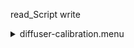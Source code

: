 read_Script write<details><summary>diffuser-calibration.menu</summary><blockquote><pre>read_Script write<details><summary>diffuser-calibration.cbk</summary><blockquote><pre>read_Script write&#x1F4D5; <details><summary>gain_high.rcp</summary><blockquote><pre>rcpname gain high&#x1F4D5;  gain high 
The above code block covers:0.00 minutes of camera integration + hardware moves and overhead</pre></blockquote></details>read_Script write&#x1F4D5; <details><summary>Exposure_80.rcp</summary><blockquote><pre>rcpname exposure 80&#x1F4D5;  exposure 80 
The above code block covers:0.00 minutes of camera integration + hardware moves and overhead</pre></blockquote></details>read_Script write<details><summary>setupFlat.rcp</summary><blockquote><pre>rcpname diffuser  in&#x1F4D5;  diffuser  in 
rcpname cover out&#x1F4D5;  cover out 
rcpname occ		out&#x1F4D5;  occ		out 
rcpname shut	out&#x1F4D5;  shut	out 
rcpname calib	out&#x1F4D5;  calib	out 
The above code block covers:0.00 minutes of camera integration + hardware moves and overhead</pre></blockquote></details>read_Script write<details><summary>setupDark.rcp</summary><blockquote><pre>rcpname shut	in&#x1F4D5;  shut	in 
The above code block covers:0.00 minutes of camera integration + hardware moves and overhead</pre></blockquote></details>read_Script write&#x1F4D9; <details><summary>dark_01wave_1beam_16sums_10rep_BOTH.rcp</summary><blockquote><pre>rcpname shut	in&#x1F4D5;  shut	in 
rcpname data	rcam	both	656.28	16&#x1F4D9;  data	rcam	both	656.28	16 
rcpname data	rcam	both	656.28	16&#x1F4D9;  data	rcam	both	656.28	16 
rcpname data	rcam	both	656.28	16&#x1F4D9;  data	rcam	both	656.28	16 
rcpname data	rcam	both	656.28	16&#x1F4D9;  data	rcam	both	656.28	16 
rcpname data	rcam	both	656.28	16&#x1F4D9;  data	rcam	both	656.28	16 
rcpname data	rcam	both	656.28	16&#x1F4D9;  data	rcam	both	656.28	16 
rcpname data	rcam	both	656.28	16&#x1F4D9;  data	rcam	both	656.28	16 
rcpname data	rcam	both	656.28	16&#x1F4D9;  data	rcam	both	656.28	16 
rcpname data	rcam	both	656.28	16&#x1F4D9;  data	rcam	both	656.28	16 
rcpname data	rcam	both	656.28	16&#x1F4D9;  data	rcam	both	656.28	16 
The above code block covers:0.90 minutes of camera integration + hardware moves and overhead</pre></blockquote></details>read_Script write<details><summary>setupFlat.rcp</summary><blockquote><pre>rcpname diffuser  in&#x1F4D5;  diffuser  in 
rcpname cover out&#x1F4D5;  cover out 
rcpname occ		out&#x1F4D5;  occ		out 
rcpname shut	out&#x1F4D5;  shut	out 
rcpname calib	out&#x1F4D5;  calib	out 
The above code block covers:0.00 minutes of camera integration + hardware moves and overhead</pre></blockquote></details>read_Script write<details><summary>530_FW.rcp</summary><blockquote><pre>rcpname prefilterrange 530&#x1F4D5;  prefilterrange 530 
The above code block covers:0.00 minutes of camera integration + hardware moves and overhead</pre></blockquote></details>read_Script write&#x1F4D8; <details><summary>530_01wave_2beam_16sums_4rep_BOTH.rcp</summary><blockquote><pre>rcpname data	rcam	both	530.30	16&#x1F4D8;  data	rcam	both	530.30	16 
rcpname data	tcam	both	530.30	16&#x1F4D8;  data	tcam	both	530.30	16 
rcpname data	rcam	both	530.30	16&#x1F4D8;  data	rcam	both	530.30	16 
rcpname data	tcam	both	530.30	16&#x1F4D8;  data	tcam	both	530.30	16 
rcpname data	rcam	both	530.30	16&#x1F4D8;  data	rcam	both	530.30	16 
rcpname data	tcam	both	530.30	16&#x1F4D8;  data	tcam	both	530.30	16 
rcpname data	rcam	both	530.30	16&#x1F4D8;  data	rcam	both	530.30	16 
rcpname data	tcam	both	530.30	16&#x1F4D8;  data	tcam	both	530.30	16 
The above code block covers:0.72 minutes of camera integration + hardware moves and overhead</pre></blockquote></details>read_Script write<details><summary>637_FW.rcp</summary><blockquote><pre>rcpname prefilterrange 637&#x1F4D5;  prefilterrange 637 
The above code block covers:0.00 minutes of camera integration + hardware moves and overhead</pre></blockquote></details>read_Script write&#x1F4D8; <details><summary>637_01wave_2beam_16sums_4rep_BOTH.rcp</summary><blockquote><pre>rcpname data	rcam	both	637.40	16&#x1F4D8;  data	rcam	both	637.40	16 
rcpname data	tcam	both	637.40	16&#x1F4D8;  data	tcam	both	637.40	16 
rcpname data	rcam	both	637.40	16&#x1F4D8;  data	rcam	both	637.40	16 
rcpname data	tcam	both	637.40	16&#x1F4D8;  data	tcam	both	637.40	16 
rcpname data	rcam	both	637.40	16&#x1F4D8;  data	rcam	both	637.40	16 
rcpname data	tcam	both	637.40	16&#x1F4D8;  data	tcam	both	637.40	16 
rcpname data	rcam	both	637.40	16&#x1F4D8;  data	rcam	both	637.40	16 
rcpname data	tcam	both	637.40	16&#x1F4D8;  data	tcam	both	637.40	16 
The above code block covers:0.72 minutes of camera integration + hardware moves and overhead</pre></blockquote></details>read_Script write<details><summary>656_FW.rcp</summary><blockquote><pre>rcpname prefilterrange 656&#x1F4D5;  prefilterrange 656 
The above code block covers:0.00 minutes of camera integration + hardware moves and overhead</pre></blockquote></details>read_Script write&#x1F4D8; <details><summary>656_01wave_2beam_16sums_4rep_BOTH.rcp</summary><blockquote><pre>rcpname data	rcam	both	656.28	16&#x1F4D8;  data	rcam	both	656.28	16 
rcpname data	tcam	both	656.28	16&#x1F4D8;  data	tcam	both	656.28	16 
rcpname data	rcam	both	656.28	16&#x1F4D8;  data	rcam	both	656.28	16 
rcpname data	tcam	both	656.28	16&#x1F4D8;  data	tcam	both	656.28	16 
rcpname data	rcam	both	656.28	16&#x1F4D8;  data	rcam	both	656.28	16 
rcpname data	tcam	both	656.28	16&#x1F4D8;  data	tcam	both	656.28	16 
rcpname data	rcam	both	656.28	16&#x1F4D8;  data	rcam	both	656.28	16 
rcpname data	tcam	both	656.28	16&#x1F4D8;  data	tcam	both	656.28	16 
The above code block covers:0.72 minutes of camera integration + hardware moves and overhead</pre></blockquote></details>read_Script write<details><summary>706_FW.rcp</summary><blockquote><pre>rcpname prefilterrange 706&#x1F4D5;  prefilterrange 706 
The above code block covers:0.00 minutes of camera integration + hardware moves and overhead</pre></blockquote></details>read_Script write&#x1F4D8; <details><summary>706_01wave_2beam_16sums_4rep_BOTH.rcp</summary><blockquote><pre>rcpname data	rcam	both	706.20	16&#x1F4D8;  data	rcam	both	706.20	16 
rcpname data	tcam	both	706.20	16&#x1F4D8;  data	tcam	both	706.20	16 
rcpname data	rcam	both	706.20	16&#x1F4D8;  data	rcam	both	706.20	16 
rcpname data	tcam	both	706.20	16&#x1F4D8;  data	tcam	both	706.20	16 
rcpname data	rcam	both	706.20	16&#x1F4D8;  data	rcam	both	706.20	16 
rcpname data	tcam	both	706.20	16&#x1F4D8;  data	tcam	both	706.20	16 
rcpname data	rcam	both	706.20	16&#x1F4D8;  data	rcam	both	706.20	16 
rcpname data	tcam	both	706.20	16&#x1F4D8;  data	tcam	both	706.20	16 
The above code block covers:0.72 minutes of camera integration + hardware moves and overhead</pre></blockquote></details>read_Script write<details><summary>789_FW.rcp</summary><blockquote><pre>rcpname prefilterrange 789&#x1F4D5;  prefilterrange 789 
The above code block covers:0.00 minutes of camera integration + hardware moves and overhead</pre></blockquote></details>read_Script write&#x1F4D8; <details><summary>789_01wave_2beam_16sums_4rep_BOTH.rcp</summary><blockquote><pre>rcpname data	rcam	both	789.40	16&#x1F4D8;  data	rcam	both	789.40	16 
rcpname data	tcam	both	789.40	16&#x1F4D8;  data	tcam	both	789.40	16 
rcpname data	rcam	both	789.40	16&#x1F4D8;  data	rcam	both	789.40	16 
rcpname data	tcam	both	789.40	16&#x1F4D8;  data	tcam	both	789.40	16 
rcpname data	rcam	both	789.40	16&#x1F4D8;  data	rcam	both	789.40	16 
rcpname data	tcam	both	789.40	16&#x1F4D8;  data	tcam	both	789.40	16 
rcpname data	rcam	both	789.40	16&#x1F4D8;  data	rcam	both	789.40	16 
rcpname data	tcam	both	789.40	16&#x1F4D8;  data	tcam	both	789.40	16 
The above code block covers:0.72 minutes of camera integration + hardware moves and overhead</pre></blockquote></details>read_Script write<details><summary>1074_FW.rcp</summary><blockquote><pre>rcpname prefilterrange 1074&#x1F4D5;  prefilterrange 1074 
The above code block covers:0.00 minutes of camera integration + hardware moves and overhead</pre></blockquote></details>read_Script write&#x1F4D8; <details><summary>1074_01wave_2beam_16sums_4rep_BOTH.rcp</summary><blockquote><pre>rcpname data	rcam	both	1074.70	16&#x1F4D8;  data	rcam	both	1074.70	16 
rcpname data	tcam	both	1074.70	16&#x1F4D8;  data	tcam	both	1074.70	16 
rcpname data	rcam	both	1074.70	16&#x1F4D8;  data	rcam	both	1074.70	16 
rcpname data	tcam	both	1074.70	16&#x1F4D8;  data	tcam	both	1074.70	16 
rcpname data	rcam	both	1074.70	16&#x1F4D8;  data	rcam	both	1074.70	16 
rcpname data	tcam	both	1074.70	16&#x1F4D8;  data	tcam	both	1074.70	16 
rcpname data	rcam	both	1074.70	16&#x1F4D8;  data	rcam	both	1074.70	16 
rcpname data	tcam	both	1074.70	16&#x1F4D8;  data	tcam	both	1074.70	16 
The above code block covers:0.72 minutes of camera integration + hardware moves and overhead</pre></blockquote></details>read_Script write<details><summary>1079_FW.rcp</summary><blockquote><pre>rcpname prefilterrange 1079&#x1F4D5;  prefilterrange 1079 
The above code block covers:0.00 minutes of camera integration + hardware moves and overhead</pre></blockquote></details>read_Script write&#x1F4D8; <details><summary>1079_01wave_2beam_16sums_4rep_BOTH.rcp</summary><blockquote><pre>rcpname data	rcam	both	1079.80	16&#x1F4D8;  data	rcam	both	1079.80	16 
rcpname data	tcam	both	1079.80	16&#x1F4D8;  data	tcam	both	1079.80	16 
rcpname data	rcam	both	1079.80	16&#x1F4D8;  data	rcam	both	1079.80	16 
rcpname data	tcam	both	1079.80	16&#x1F4D8;  data	tcam	both	1079.80	16 
rcpname data	rcam	both	1079.80	16&#x1F4D8;  data	rcam	both	1079.80	16 
rcpname data	tcam	both	1079.80	16&#x1F4D8;  data	tcam	both	1079.80	16 
rcpname data	rcam	both	1079.80	16&#x1F4D8;  data	rcam	both	1079.80	16 
rcpname data	tcam	both	1079.80	16&#x1F4D8;  data	tcam	both	1079.80	16 
The above code block covers:0.72 minutes of camera integration + hardware moves and overhead</pre></blockquote></details>read_Script write<details><summary>1083_FW.rcp</summary><blockquote><pre>rcpname prefilterrange 1083&#x1F4D5;  prefilterrange 1083 
The above code block covers:0.00 minutes of camera integration + hardware moves and overhead</pre></blockquote></details>read_Script write&#x1F4D8; <details><summary>1083_01wave_2beam_16sums_4rep_BOTH.rcp</summary><blockquote><pre>rcpname data	rcam	both	1083.00	16&#x1F4D8;  data	rcam	both	1083.00	16 
rcpname data	tcam	both	1083.00	16&#x1F4D8;  data	tcam	both	1083.00	16 
rcpname data	rcam	both	1083.00	16&#x1F4D8;  data	rcam	both	1083.00	16 
rcpname data	tcam	both	1083.00	16&#x1F4D8;  data	tcam	both	1083.00	16 
rcpname data	rcam	both	1083.00	16&#x1F4D8;  data	rcam	both	1083.00	16 
rcpname data	tcam	both	1083.00	16&#x1F4D8;  data	tcam	both	1083.00	16 
rcpname data	rcam	both	1083.00	16&#x1F4D8;  data	rcam	both	1083.00	16 
rcpname data	tcam	both	1083.00	16&#x1F4D8;  data	tcam	both	1083.00	16 
The above code block covers:0.72 minutes of camera integration + hardware moves and overhead</pre></blockquote></details>read_Script write<details><summary>setupDark.rcp</summary><blockquote><pre>rcpname shut	in&#x1F4D5;  shut	in 
The above code block covers:0.00 minutes of camera integration + hardware moves and overhead</pre></blockquote></details>read_Script write&#x1F4D9; <details><summary>dark_01wave_1beam_16sums_10rep_BOTH.rcp</summary><blockquote><pre>rcpname shut	in&#x1F4D5;  shut	in 
rcpname data	rcam	both	656.28	16&#x1F4D9;  data	rcam	both	656.28	16 
rcpname data	rcam	both	656.28	16&#x1F4D9;  data	rcam	both	656.28	16 
rcpname data	rcam	both	656.28	16&#x1F4D9;  data	rcam	both	656.28	16 
rcpname data	rcam	both	656.28	16&#x1F4D9;  data	rcam	both	656.28	16 
rcpname data	rcam	both	656.28	16&#x1F4D9;  data	rcam	both	656.28	16 
rcpname data	rcam	both	656.28	16&#x1F4D9;  data	rcam	both	656.28	16 
rcpname data	rcam	both	656.28	16&#x1F4D9;  data	rcam	both	656.28	16 
rcpname data	rcam	both	656.28	16&#x1F4D9;  data	rcam	both	656.28	16 
rcpname data	rcam	both	656.28	16&#x1F4D9;  data	rcam	both	656.28	16 
rcpname data	rcam	both	656.28	16&#x1F4D9;  data	rcam	both	656.28	16 
The above code block covers:0.90 minutes of camera integration + hardware moves and overhead</pre></blockquote></details>read_Script write<details><summary>setupND.rcp</summary><blockquote><pre>rcpname shut in&#x1F4D5;  shut in 
rcpname diffuser  out&#x1F4D5;  diffuser  out 
rcpname nd in&#x1F4D5;  nd in 
rcpname cover out&#x1F4D5;  cover out 
rcpname occ		out&#x1F4D5;  occ		out 
rcpname calib	out&#x1F4D5;  calib	out 
rcpname shut	out&#x1F4D5;  shut	out 
The above code block covers:0.00 minutes of camera integration + hardware moves and overhead</pre></blockquote></details>read_Script write<details><summary>530_FW.rcp</summary><blockquote><pre>rcpname prefilterrange 530&#x1F4D5;  prefilterrange 530 
The above code block covers:0.00 minutes of camera integration + hardware moves and overhead</pre></blockquote></details>read_Script write&#x1F4D7; <details><summary>530_01wave_2beam_16sums_4rep_BOTH.rcp</summary><blockquote><pre>rcpname data	rcam	both	530.30	16&#x1F4D7;  data	rcam	both	530.30	16 
rcpname data	tcam	both	530.30	16&#x1F4D7;  data	tcam	both	530.30	16 
rcpname data	rcam	both	530.30	16&#x1F4D7;  data	rcam	both	530.30	16 
rcpname data	tcam	both	530.30	16&#x1F4D7;  data	tcam	both	530.30	16 
rcpname data	rcam	both	530.30	16&#x1F4D7;  data	rcam	both	530.30	16 
rcpname data	tcam	both	530.30	16&#x1F4D7;  data	tcam	both	530.30	16 
rcpname data	rcam	both	530.30	16&#x1F4D7;  data	rcam	both	530.30	16 
rcpname data	tcam	both	530.30	16&#x1F4D7;  data	tcam	both	530.30	16 
The above code block covers:0.72 minutes of camera integration + hardware moves and overhead</pre></blockquote></details>read_Script write<details><summary>637_FW.rcp</summary><blockquote><pre>rcpname prefilterrange 637&#x1F4D5;  prefilterrange 637 
The above code block covers:0.00 minutes of camera integration + hardware moves and overhead</pre></blockquote></details>read_Script write&#x1F4D7; <details><summary>637_01wave_2beam_16sums_4rep_BOTH.rcp</summary><blockquote><pre>rcpname data	rcam	both	637.40	16&#x1F4D7;  data	rcam	both	637.40	16 
rcpname data	tcam	both	637.40	16&#x1F4D7;  data	tcam	both	637.40	16 
rcpname data	rcam	both	637.40	16&#x1F4D7;  data	rcam	both	637.40	16 
rcpname data	tcam	both	637.40	16&#x1F4D7;  data	tcam	both	637.40	16 
rcpname data	rcam	both	637.40	16&#x1F4D7;  data	rcam	both	637.40	16 
rcpname data	tcam	both	637.40	16&#x1F4D7;  data	tcam	both	637.40	16 
rcpname data	rcam	both	637.40	16&#x1F4D7;  data	rcam	both	637.40	16 
rcpname data	tcam	both	637.40	16&#x1F4D7;  data	tcam	both	637.40	16 
The above code block covers:0.72 minutes of camera integration + hardware moves and overhead</pre></blockquote></details>read_Script write<details><summary>656_FW.rcp</summary><blockquote><pre>rcpname prefilterrange 656&#x1F4D5;  prefilterrange 656 
The above code block covers:0.00 minutes of camera integration + hardware moves and overhead</pre></blockquote></details>read_Script write&#x1F4D7; <details><summary>656_01wave_2beam_16sums_4rep_BOTH.rcp</summary><blockquote><pre>rcpname data	rcam	both	656.28	16&#x1F4D7;  data	rcam	both	656.28	16 
rcpname data	tcam	both	656.28	16&#x1F4D7;  data	tcam	both	656.28	16 
rcpname data	rcam	both	656.28	16&#x1F4D7;  data	rcam	both	656.28	16 
rcpname data	tcam	both	656.28	16&#x1F4D7;  data	tcam	both	656.28	16 
rcpname data	rcam	both	656.28	16&#x1F4D7;  data	rcam	both	656.28	16 
rcpname data	tcam	both	656.28	16&#x1F4D7;  data	tcam	both	656.28	16 
rcpname data	rcam	both	656.28	16&#x1F4D7;  data	rcam	both	656.28	16 
rcpname data	tcam	both	656.28	16&#x1F4D7;  data	tcam	both	656.28	16 
The above code block covers:0.72 minutes of camera integration + hardware moves and overhead</pre></blockquote></details>read_Script write<details><summary>706_FW.rcp</summary><blockquote><pre>rcpname prefilterrange 706&#x1F4D5;  prefilterrange 706 
The above code block covers:0.00 minutes of camera integration + hardware moves and overhead</pre></blockquote></details>read_Script write&#x1F4D7; <details><summary>706_01wave_2beam_16sums_4rep_BOTH.rcp</summary><blockquote><pre>rcpname data	rcam	both	706.20	16&#x1F4D7;  data	rcam	both	706.20	16 
rcpname data	tcam	both	706.20	16&#x1F4D7;  data	tcam	both	706.20	16 
rcpname data	rcam	both	706.20	16&#x1F4D7;  data	rcam	both	706.20	16 
rcpname data	tcam	both	706.20	16&#x1F4D7;  data	tcam	both	706.20	16 
rcpname data	rcam	both	706.20	16&#x1F4D7;  data	rcam	both	706.20	16 
rcpname data	tcam	both	706.20	16&#x1F4D7;  data	tcam	both	706.20	16 
rcpname data	rcam	both	706.20	16&#x1F4D7;  data	rcam	both	706.20	16 
rcpname data	tcam	both	706.20	16&#x1F4D7;  data	tcam	both	706.20	16 
The above code block covers:0.72 minutes of camera integration + hardware moves and overhead</pre></blockquote></details>read_Script write<details><summary>789_FW.rcp</summary><blockquote><pre>rcpname prefilterrange 789&#x1F4D5;  prefilterrange 789 
The above code block covers:0.00 minutes of camera integration + hardware moves and overhead</pre></blockquote></details>read_Script write&#x1F4D7; <details><summary>789_01wave_2beam_16sums_4rep_BOTH.rcp</summary><blockquote><pre>rcpname data	rcam	both	789.40	16&#x1F4D7;  data	rcam	both	789.40	16 
rcpname data	tcam	both	789.40	16&#x1F4D7;  data	tcam	both	789.40	16 
rcpname data	rcam	both	789.40	16&#x1F4D7;  data	rcam	both	789.40	16 
rcpname data	tcam	both	789.40	16&#x1F4D7;  data	tcam	both	789.40	16 
rcpname data	rcam	both	789.40	16&#x1F4D7;  data	rcam	both	789.40	16 
rcpname data	tcam	both	789.40	16&#x1F4D7;  data	tcam	both	789.40	16 
rcpname data	rcam	both	789.40	16&#x1F4D7;  data	rcam	both	789.40	16 
rcpname data	tcam	both	789.40	16&#x1F4D7;  data	tcam	both	789.40	16 
The above code block covers:0.72 minutes of camera integration + hardware moves and overhead</pre></blockquote></details>read_Script write<details><summary>1074_FW.rcp</summary><blockquote><pre>rcpname prefilterrange 1074&#x1F4D5;  prefilterrange 1074 
The above code block covers:0.00 minutes of camera integration + hardware moves and overhead</pre></blockquote></details>read_Script write&#x1F4D7; <details><summary>1074_01wave_2beam_16sums_4rep_BOTH.rcp</summary><blockquote><pre>rcpname data	rcam	both	1074.70	16&#x1F4D7;  data	rcam	both	1074.70	16 
rcpname data	tcam	both	1074.70	16&#x1F4D7;  data	tcam	both	1074.70	16 
rcpname data	rcam	both	1074.70	16&#x1F4D7;  data	rcam	both	1074.70	16 
rcpname data	tcam	both	1074.70	16&#x1F4D7;  data	tcam	both	1074.70	16 
rcpname data	rcam	both	1074.70	16&#x1F4D7;  data	rcam	both	1074.70	16 
rcpname data	tcam	both	1074.70	16&#x1F4D7;  data	tcam	both	1074.70	16 
rcpname data	rcam	both	1074.70	16&#x1F4D7;  data	rcam	both	1074.70	16 
rcpname data	tcam	both	1074.70	16&#x1F4D7;  data	tcam	both	1074.70	16 
The above code block covers:0.72 minutes of camera integration + hardware moves and overhead</pre></blockquote></details>read_Script write<details><summary>1079_FW.rcp</summary><blockquote><pre>rcpname prefilterrange 1079&#x1F4D5;  prefilterrange 1079 
The above code block covers:0.00 minutes of camera integration + hardware moves and overhead</pre></blockquote></details>read_Script write&#x1F4D7; <details><summary>1079_01wave_2beam_16sums_4rep_BOTH.rcp</summary><blockquote><pre>rcpname data	rcam	both	1079.80	16&#x1F4D7;  data	rcam	both	1079.80	16 
rcpname data	tcam	both	1079.80	16&#x1F4D7;  data	tcam	both	1079.80	16 
rcpname data	rcam	both	1079.80	16&#x1F4D7;  data	rcam	both	1079.80	16 
rcpname data	tcam	both	1079.80	16&#x1F4D7;  data	tcam	both	1079.80	16 
rcpname data	rcam	both	1079.80	16&#x1F4D7;  data	rcam	both	1079.80	16 
rcpname data	tcam	both	1079.80	16&#x1F4D7;  data	tcam	both	1079.80	16 
rcpname data	rcam	both	1079.80	16&#x1F4D7;  data	rcam	both	1079.80	16 
rcpname data	tcam	both	1079.80	16&#x1F4D7;  data	tcam	both	1079.80	16 
The above code block covers:0.72 minutes of camera integration + hardware moves and overhead</pre></blockquote></details>read_Script write<details><summary>1083_FW.rcp</summary><blockquote><pre>rcpname prefilterrange 1083&#x1F4D5;  prefilterrange 1083 
The above code block covers:0.00 minutes of camera integration + hardware moves and overhead</pre></blockquote></details>read_Script write&#x1F4D7; <details><summary>1083_01wave_2beam_16sums_4rep_BOTH.rcp</summary><blockquote><pre>rcpname data	rcam	both	1083.00	16&#x1F4D7;  data	rcam	both	1083.00	16 
rcpname data	tcam	both	1083.00	16&#x1F4D7;  data	tcam	both	1083.00	16 
rcpname data	rcam	both	1083.00	16&#x1F4D7;  data	rcam	both	1083.00	16 
rcpname data	tcam	both	1083.00	16&#x1F4D7;  data	tcam	both	1083.00	16 
rcpname data	rcam	both	1083.00	16&#x1F4D7;  data	rcam	both	1083.00	16 
rcpname data	tcam	both	1083.00	16&#x1F4D7;  data	tcam	both	1083.00	16 
rcpname data	rcam	both	1083.00	16&#x1F4D7;  data	rcam	both	1083.00	16 
rcpname data	tcam	both	1083.00	16&#x1F4D7;  data	tcam	both	1083.00	16 
The above code block covers:0.72 minutes of camera integration + hardware moves and overhead</pre></blockquote></details>read_Script write<details><summary>setupDark.rcp</summary><blockquote><pre>rcpname shut	in&#x1F4D5;  shut	in 
The above code block covers:0.00 minutes of camera integration + hardware moves and overhead</pre></blockquote></details>read_Script write&#x1F4D9; <details><summary>dark_01wave_1beam_16sums_10rep_BOTH.rcp</summary><blockquote><pre>rcpname shut	in&#x1F4D5;  shut	in 
rcpname data	rcam	both	656.28	16&#x1F4D9;  data	rcam	both	656.28	16 
rcpname data	rcam	both	656.28	16&#x1F4D9;  data	rcam	both	656.28	16 
rcpname data	rcam	both	656.28	16&#x1F4D9;  data	rcam	both	656.28	16 
rcpname data	rcam	both	656.28	16&#x1F4D9;  data	rcam	both	656.28	16 
rcpname data	rcam	both	656.28	16&#x1F4D9;  data	rcam	both	656.28	16 
rcpname data	rcam	both	656.28	16&#x1F4D9;  data	rcam	both	656.28	16 
rcpname data	rcam	both	656.28	16&#x1F4D9;  data	rcam	both	656.28	16 
rcpname data	rcam	both	656.28	16&#x1F4D9;  data	rcam	both	656.28	16 
rcpname data	rcam	both	656.28	16&#x1F4D9;  data	rcam	both	656.28	16 
rcpname data	rcam	both	656.28	16&#x1F4D9;  data	rcam	both	656.28	16 
The above code block covers:0.90 minutes of camera integration + hardware moves and overhead</pre></blockquote></details>read_Script write&#x1F4D9; <details><summary>ND_OUT.rcp</summary><blockquote><pre>rcpname nd out&#x1F4D5;  nd out 
The above code block covers:0.00 minutes of camera integration + hardware moves and overhead</pre></blockquote></details>read_Script write<details><summary>setupND.rcp</summary><blockquote><pre>rcpname shut in&#x1F4D5;  shut in 
rcpname diffuser  out&#x1F4D5;  diffuser  out 
rcpname nd in&#x1F4D5;  nd in 
rcpname cover out&#x1F4D5;  cover out 
rcpname occ		out&#x1F4D5;  occ		out 
rcpname calib	out&#x1F4D5;  calib	out 
rcpname shut	out&#x1F4D5;  shut	out 
The above code block covers:0.00 minutes of camera integration + hardware moves and overhead</pre></blockquote></details>read_Script write&#x1F4D7; <details><summary>530_01wave_2beam_16sums_4rep_BOTH.rcp</summary><blockquote><pre>rcpname data	rcam	both	530.30	16&#x1F4D7;  data	rcam	both	530.30	16 
rcpname data	tcam	both	530.30	16&#x1F4D7;  data	tcam	both	530.30	16 
rcpname data	rcam	both	530.30	16&#x1F4D7;  data	rcam	both	530.30	16 
rcpname data	tcam	both	530.30	16&#x1F4D7;  data	tcam	both	530.30	16 
rcpname data	rcam	both	530.30	16&#x1F4D7;  data	rcam	both	530.30	16 
rcpname data	tcam	both	530.30	16&#x1F4D7;  data	tcam	both	530.30	16 
rcpname data	rcam	both	530.30	16&#x1F4D7;  data	rcam	both	530.30	16 
rcpname data	tcam	both	530.30	16&#x1F4D7;  data	tcam	both	530.30	16 
The above code block covers:0.72 minutes of camera integration + hardware moves and overhead</pre></blockquote></details>read_Script write<details><summary>637_FW.rcp</summary><blockquote><pre>rcpname prefilterrange 637&#x1F4D5;  prefilterrange 637 
The above code block covers:0.00 minutes of camera integration + hardware moves and overhead</pre></blockquote></details>read_Script write&#x1F4D7; <details><summary>637_01wave_2beam_16sums_4rep_BOTH.rcp</summary><blockquote><pre>rcpname data	rcam	both	637.40	16&#x1F4D7;  data	rcam	both	637.40	16 
rcpname data	tcam	both	637.40	16&#x1F4D7;  data	tcam	both	637.40	16 
rcpname data	rcam	both	637.40	16&#x1F4D7;  data	rcam	both	637.40	16 
rcpname data	tcam	both	637.40	16&#x1F4D7;  data	tcam	both	637.40	16 
rcpname data	rcam	both	637.40	16&#x1F4D7;  data	rcam	both	637.40	16 
rcpname data	tcam	both	637.40	16&#x1F4D7;  data	tcam	both	637.40	16 
rcpname data	rcam	both	637.40	16&#x1F4D7;  data	rcam	both	637.40	16 
rcpname data	tcam	both	637.40	16&#x1F4D7;  data	tcam	both	637.40	16 
The above code block covers:0.72 minutes of camera integration + hardware moves and overhead</pre></blockquote></details>read_Script write<details><summary>656_FW.rcp</summary><blockquote><pre>rcpname prefilterrange 656&#x1F4D5;  prefilterrange 656 
The above code block covers:0.00 minutes of camera integration + hardware moves and overhead</pre></blockquote></details>read_Script write&#x1F4D7; <details><summary>656_01wave_2beam_16sums_4rep_BOTH.rcp</summary><blockquote><pre>rcpname data	rcam	both	656.28	16&#x1F4D7;  data	rcam	both	656.28	16 
rcpname data	tcam	both	656.28	16&#x1F4D7;  data	tcam	both	656.28	16 
rcpname data	rcam	both	656.28	16&#x1F4D7;  data	rcam	both	656.28	16 
rcpname data	tcam	both	656.28	16&#x1F4D7;  data	tcam	both	656.28	16 
rcpname data	rcam	both	656.28	16&#x1F4D7;  data	rcam	both	656.28	16 
rcpname data	tcam	both	656.28	16&#x1F4D7;  data	tcam	both	656.28	16 
rcpname data	rcam	both	656.28	16&#x1F4D7;  data	rcam	both	656.28	16 
rcpname data	tcam	both	656.28	16&#x1F4D7;  data	tcam	both	656.28	16 
The above code block covers:0.72 minutes of camera integration + hardware moves and overhead</pre></blockquote></details>read_Script write<details><summary>706_FW.rcp</summary><blockquote><pre>rcpname prefilterrange 706&#x1F4D5;  prefilterrange 706 
The above code block covers:0.00 minutes of camera integration + hardware moves and overhead</pre></blockquote></details>read_Script write&#x1F4D7; <details><summary>706_01wave_2beam_16sums_4rep_BOTH.rcp</summary><blockquote><pre>rcpname data	rcam	both	706.20	16&#x1F4D7;  data	rcam	both	706.20	16 
rcpname data	tcam	both	706.20	16&#x1F4D7;  data	tcam	both	706.20	16 
rcpname data	rcam	both	706.20	16&#x1F4D7;  data	rcam	both	706.20	16 
rcpname data	tcam	both	706.20	16&#x1F4D7;  data	tcam	both	706.20	16 
rcpname data	rcam	both	706.20	16&#x1F4D7;  data	rcam	both	706.20	16 
rcpname data	tcam	both	706.20	16&#x1F4D7;  data	tcam	both	706.20	16 
rcpname data	rcam	both	706.20	16&#x1F4D7;  data	rcam	both	706.20	16 
rcpname data	tcam	both	706.20	16&#x1F4D7;  data	tcam	both	706.20	16 
The above code block covers:0.72 minutes of camera integration + hardware moves and overhead</pre></blockquote></details>read_Script write<details><summary>789_FW.rcp</summary><blockquote><pre>rcpname prefilterrange 789&#x1F4D5;  prefilterrange 789 
The above code block covers:0.00 minutes of camera integration + hardware moves and overhead</pre></blockquote></details>read_Script write&#x1F4D7; <details><summary>789_01wave_2beam_16sums_4rep_BOTH.rcp</summary><blockquote><pre>rcpname data	rcam	both	789.40	16&#x1F4D7;  data	rcam	both	789.40	16 
rcpname data	tcam	both	789.40	16&#x1F4D7;  data	tcam	both	789.40	16 
rcpname data	rcam	both	789.40	16&#x1F4D7;  data	rcam	both	789.40	16 
rcpname data	tcam	both	789.40	16&#x1F4D7;  data	tcam	both	789.40	16 
rcpname data	rcam	both	789.40	16&#x1F4D7;  data	rcam	both	789.40	16 
rcpname data	tcam	both	789.40	16&#x1F4D7;  data	tcam	both	789.40	16 
rcpname data	rcam	both	789.40	16&#x1F4D7;  data	rcam	both	789.40	16 
rcpname data	tcam	both	789.40	16&#x1F4D7;  data	tcam	both	789.40	16 
The above code block covers:0.72 minutes of camera integration + hardware moves and overhead</pre></blockquote></details>read_Script write<details><summary>1074_FW.rcp</summary><blockquote><pre>rcpname prefilterrange 1074&#x1F4D5;  prefilterrange 1074 
The above code block covers:0.00 minutes of camera integration + hardware moves and overhead</pre></blockquote></details>read_Script write&#x1F4D7; <details><summary>1074_01wave_2beam_16sums_4rep_BOTH.rcp</summary><blockquote><pre>rcpname data	rcam	both	1074.70	16&#x1F4D7;  data	rcam	both	1074.70	16 
rcpname data	tcam	both	1074.70	16&#x1F4D7;  data	tcam	both	1074.70	16 
rcpname data	rcam	both	1074.70	16&#x1F4D7;  data	rcam	both	1074.70	16 
rcpname data	tcam	both	1074.70	16&#x1F4D7;  data	tcam	both	1074.70	16 
rcpname data	rcam	both	1074.70	16&#x1F4D7;  data	rcam	both	1074.70	16 
rcpname data	tcam	both	1074.70	16&#x1F4D7;  data	tcam	both	1074.70	16 
rcpname data	rcam	both	1074.70	16&#x1F4D7;  data	rcam	both	1074.70	16 
rcpname data	tcam	both	1074.70	16&#x1F4D7;  data	tcam	both	1074.70	16 
The above code block covers:0.72 minutes of camera integration + hardware moves and overhead</pre></blockquote></details>read_Script write<details><summary>1079_FW.rcp</summary><blockquote><pre>rcpname prefilterrange 1079&#x1F4D5;  prefilterrange 1079 
The above code block covers:0.00 minutes of camera integration + hardware moves and overhead</pre></blockquote></details>read_Script write&#x1F4D7; <details><summary>1079_01wave_2beam_16sums_4rep_BOTH.rcp</summary><blockquote><pre>rcpname data	rcam	both	1079.80	16&#x1F4D7;  data	rcam	both	1079.80	16 
rcpname data	tcam	both	1079.80	16&#x1F4D7;  data	tcam	both	1079.80	16 
rcpname data	rcam	both	1079.80	16&#x1F4D7;  data	rcam	both	1079.80	16 
rcpname data	tcam	both	1079.80	16&#x1F4D7;  data	tcam	both	1079.80	16 
rcpname data	rcam	both	1079.80	16&#x1F4D7;  data	rcam	both	1079.80	16 
rcpname data	tcam	both	1079.80	16&#x1F4D7;  data	tcam	both	1079.80	16 
rcpname data	rcam	both	1079.80	16&#x1F4D7;  data	rcam	both	1079.80	16 
rcpname data	tcam	both	1079.80	16&#x1F4D7;  data	tcam	both	1079.80	16 
The above code block covers:0.72 minutes of camera integration + hardware moves and overhead</pre></blockquote></details>read_Script write<details><summary>1083_FW.rcp</summary><blockquote><pre>rcpname prefilterrange 1083&#x1F4D5;  prefilterrange 1083 
The above code block covers:0.00 minutes of camera integration + hardware moves and overhead</pre></blockquote></details>read_Script write&#x1F4D7; <details><summary>1083_01wave_2beam_16sums_4rep_BOTH.rcp</summary><blockquote><pre>rcpname data	rcam	both	1083.00	16&#x1F4D7;  data	rcam	both	1083.00	16 
rcpname data	tcam	both	1083.00	16&#x1F4D7;  data	tcam	both	1083.00	16 
rcpname data	rcam	both	1083.00	16&#x1F4D7;  data	rcam	both	1083.00	16 
rcpname data	tcam	both	1083.00	16&#x1F4D7;  data	tcam	both	1083.00	16 
rcpname data	rcam	both	1083.00	16&#x1F4D7;  data	rcam	both	1083.00	16 
rcpname data	tcam	both	1083.00	16&#x1F4D7;  data	tcam	both	1083.00	16 
rcpname data	rcam	both	1083.00	16&#x1F4D7;  data	rcam	both	1083.00	16 
rcpname data	tcam	both	1083.00	16&#x1F4D7;  data	tcam	both	1083.00	16 
The above code block covers:0.72 minutes of camera integration + hardware moves and overhead</pre></blockquote></details>read_Script write<details><summary>setupDark.rcp</summary><blockquote><pre>rcpname shut	in&#x1F4D5;  shut	in 
The above code block covers:0.00 minutes of camera integration + hardware moves and overhead</pre></blockquote></details>The above code block covers:20.05 minutes of camera integration + hardware moves and overhead</pre></blockquote></details></pre></blockquote></details>